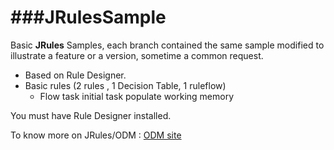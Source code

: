 ###JRulesSample
============

Basic **JRules** Samples, each branch contained the same sample modified to illustrate  a feature or a version, sometime a common request.

- Based on Rule Designer.
- Basic rules (2 rules , 1 Decision Table, 1 ruleflow)
  - Flow task initial task populate working memory


You must have Rule Designer installed.

To know more on JRules/ODM : [ODM site](http://www-03.ibm.com/software/products/en/category/operational-decision-management)

